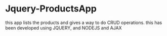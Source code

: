 # Jquery-ProductsApp
this app lists the products and gives a way to do CRUD operations. this has been developed using JQUERY, and NODEJS and AJAX
